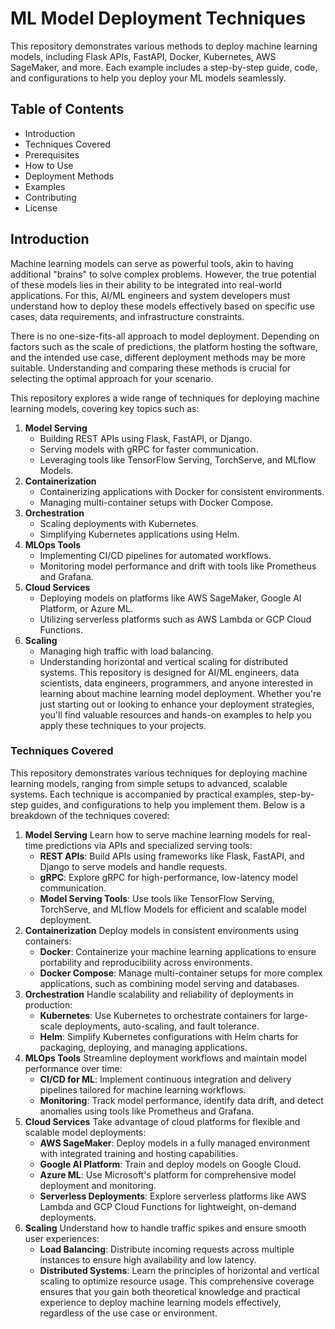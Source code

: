 # ML Model Deployment Techniques
This repository demonstrates various methods to deploy machine learning models, including Flask APIs, FastAPI, Docker, Kubernetes, AWS SageMaker, and more. Each example includes a step-by-step guide, code, and configurations to help you deploy your ML models seamlessly.
## Table of Contents
- Introduction
- Techniques Covered
- Prerequisites
- How to Use
- Deployment Methods
- Examples
- Contributing
- License
## Introduction
Machine learning models can serve as powerful tools, akin to having additional "brains" to solve complex problems. However, the true potential of these models lies in their ability to be integrated into real-world applications. For this, AI/ML engineers and system developers must understand how to deploy these models effectively based on specific use cases, data requirements, and infrastructure constraints.

There is no one-size-fits-all approach to model deployment. Depending on factors such as the scale of predictions, the platform hosting the software, and the intended use case, different deployment methods may be more suitable. Understanding and comparing these methods is crucial for selecting the optimal approach for your scenario.

This repository explores a wide range of techniques for deploying machine learning models, covering key topics such as:
1. **Model Serving**  
   - Building REST APIs using Flask, FastAPI, or Django.  
   - Serving models with gRPC for faster communication.  
   - Leveraging tools like TensorFlow Serving, TorchServe, and MLflow Models.
2. **Containerization**  
   - Containerizing applications with Docker for consistent environments.  
   - Managing multi-container setups with Docker Compose.
3. **Orchestration**  
   - Scaling deployments with Kubernetes.  
   - Simplifying Kubernetes applications using Helm.
4. **MLOps Tools**  
   - Implementing CI/CD pipelines for automated workflows.  
   - Monitoring model performance and drift with tools like Prometheus and Grafana.
5. **Cloud Services**  
   - Deploying models on platforms like AWS SageMaker, Google AI Platform, or Azure ML.  
   - Utilizing serverless platforms such as AWS Lambda or GCP Cloud Functions.
6. **Scaling**  
   - Managing high traffic with load balancing.  
   - Understanding horizontal and vertical scaling for distributed systems.
This repository is designed for AI/ML engineers, data scientists, data engineers, programmers, and anyone interested in learning about machine learning model deployment. Whether you're just starting out or looking to enhance your deployment strategies, you'll find valuable resources and hands-on examples to help you apply these techniques to your projects.
### Techniques Covered
This repository demonstrates various techniques for deploying machine learning models, ranging from simple setups to advanced, scalable systems. Each technique is accompanied by practical examples, step-by-step guides, and configurations to help you implement them. Below is a breakdown of the techniques covered:
1. **Model Serving**
   Learn how to serve machine learning models for real-time predictions via APIs and specialized serving tools:  
   - **REST APIs**: Build APIs using frameworks like Flask, FastAPI, and Django to serve models and handle requests.  
   - **gRPC**: Explore gRPC for high-performance, low-latency model communication.  
   - **Model Serving Tools**: Use tools like TensorFlow Serving, TorchServe, and MLflow Models for efficient and scalable model deployment.
2. **Containerization**
   Deploy models in consistent environments using containers:  
   - **Docker**: Containerize your machine learning applications to ensure portability and reproducibility across environments.  
   - **Docker Compose**: Manage multi-container setups for more complex applications, such as combining model serving and databases.
3. **Orchestration**
   Handle scalability and reliability of deployments in production:  
   - **Kubernetes**: Use Kubernetes to orchestrate containers for large-scale deployments, auto-scaling, and fault tolerance.  
   - **Helm**: Simplify Kubernetes configurations with Helm charts for packaging, deploying, and managing applications.
4. **MLOps Tools**
   Streamline deployment workflows and maintain model performance over time:  
   - **CI/CD for ML**: Implement continuous integration and delivery pipelines tailored for machine learning workflows.  
   - **Monitoring**: Track model performance, identify data drift, and detect anomalies using tools like Prometheus and Grafana.
5. **Cloud Services**
   Take advantage of cloud platforms for flexible and scalable model deployments:  
   - **AWS SageMaker**: Deploy models in a fully managed environment with integrated training and hosting capabilities.  
   - **Google AI Platform**: Train and deploy models on Google Cloud.  
   - **Azure ML**: Use Microsoft's platform for comprehensive model deployment and monitoring.  
   - **Serverless Deployments**: Explore serverless platforms like AWS Lambda and GCP Cloud Functions for lightweight, on-demand deployments.
6. **Scaling**
   Understand how to handle traffic spikes and ensure smooth user experiences:  
   - **Load Balancing**: Distribute incoming requests across multiple instances to ensure high availability and low latency.  
   - **Distributed Systems**: Learn the principles of horizontal and vertical scaling to optimize resource usage.
This comprehensive coverage ensures that you gain both theoretical knowledge and practical experience to deploy machine learning models effectively, regardless of the use case or environment.
